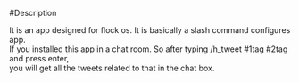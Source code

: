 #Description

It is an app designed for flock os. It is basically a slash command configures app.<br/>
If you installed this app in a chat room. So after typing /h_tweet #1tag #2tag and press enter,<br/>
you will get all the tweets related to that in the chat box.
